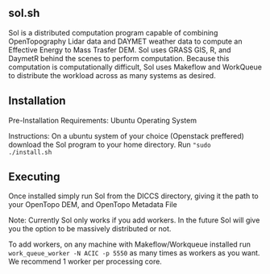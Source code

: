 sol.sh
-------

Sol is a distributed computation program capable of combining OpenTopography Lidar data and DAYMET weather data to compute an Effective Energy to Mass Trasfer DEM.  Sol uses GRASS GIS, R, and DaymetR behind the scenes to perform computation.  Because this computation is computationally difficult, Sol uses Makeflow and WorkQueue to distribute the workload across as many systems as desired.

Installation
-------------
Pre-Installation Requirements:
    Ubuntu Operating System

Instructions:
  On a ubuntu system of your choice (Openstack preffered) download the Sol program to your home directory.
  Run 
      <code>"sudo ./install.sh</code>

Executing
---------
Once installed simply run Sol from the DICCS directory, giving it the path to your OpenTopo DEM, and OpenTopo Metadata File

Note:  Currently Sol only works if you add workers.  In the future Sol will give you the option to be massively distributed or not.

To add workers, on any machine with Makeflow/Workqueue installed run <code>work_queue_worker -N ACIC -p 5550</code> as many times as workers as you want.  We recommend 1 worker per processing core. 
